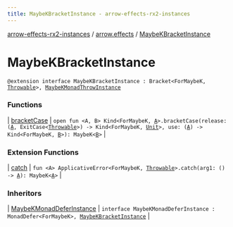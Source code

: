 ```yaml
---
title: MaybeKBracketInstance - arrow-effects-rx2-instances
---
```


[arrow-effects-rx2-instances](../../index.html) / [arrow.effects](../index.html) / [MaybeKBracketInstance](./index.html)

# MaybeKBracketInstance

`@extension interface MaybeKBracketInstance : Bracket<ForMaybeK, `[`Throwable`](https://kotlinlang.org/api/latest/jvm/stdlib/kotlin/-throwable/index.html)`>, `[`MaybeKMonadThrowInstance`](../-maybe-k-monad-throw-instance.html)

### Functions

| [bracketCase](bracket-case.html) | `open fun <A, B> Kind<ForMaybeK, `[`A`](bracket-case.html#A)`>.bracketCase(release: (`[`A`](bracket-case.html#A)`, ExitCase<`[`Throwable`](https://kotlinlang.org/api/latest/jvm/stdlib/kotlin/-throwable/index.html)`>) -> Kind<ForMaybeK, `[`Unit`](https://kotlinlang.org/api/latest/jvm/stdlib/kotlin/-unit/index.html)`>, use: (`[`A`](bracket-case.html#A)`) -> Kind<ForMaybeK, `[`B`](bracket-case.html#B)`>): MaybeK<`[`B`](bracket-case.html#B)`>` |

### Extension Functions

| [catch](../../arrow.effects.maybek.applicative-error/arrow.typeclasses.-applicative-error/catch.html) | `fun <A> ApplicativeError<ForMaybeK, `[`Throwable`](https://kotlinlang.org/api/latest/jvm/stdlib/kotlin/-throwable/index.html)`>.catch(arg1: () -> `[`A`](../../arrow.effects.maybek.applicative-error/arrow.typeclasses.-applicative-error/catch.html#A)`): MaybeK<`[`A`](../../arrow.effects.maybek.applicative-error/arrow.typeclasses.-applicative-error/catch.html#A)`>` |

### Inheritors

| [MaybeKMonadDeferInstance](../-maybe-k-monad-defer-instance/index.html) | `interface MaybeKMonadDeferInstance : MonadDefer<ForMaybeK>, `[`MaybeKBracketInstance`](./index.html) |

